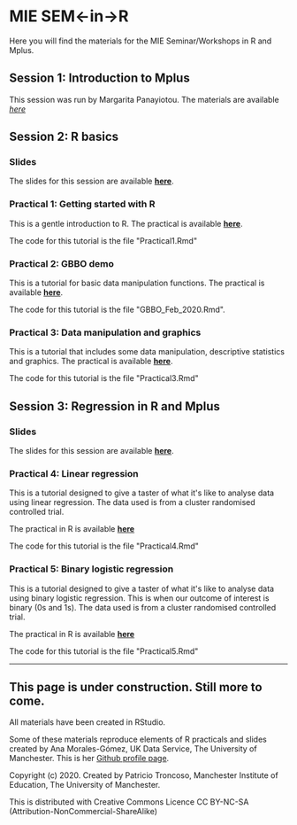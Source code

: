 # MIE SEM<-in->R

Here you will find the materials for the MIE Seminar/Workshops in R and Mplus.

## Session 1: Introduction to Mplus

This session was run by Margarita Panayiotou. The materials are available [*here*](https://www.dropbox.com/sh/s690e0bt8accjnn/AADmMqI3D_7qua1mn96x7Pt2a?dl=0)


## Session 2: R basics

### Slides

The slides for this session are available [**here**](https://github.com/patroncos/MIE_SEM-in-R/blob/master/A%20brief%20Introduction%20to%20R%20(Part%201).pdf).

### Practical 1: Getting started with R

This is a gentle introduction to R. The practical is available [**here**](https://rpubs.com/patroncos/mie_seminar_s2_p1). 

The code for this tutorial is the file "Practical1.Rmd"

### Practical 2: GBBO demo 

This is a tutorial for basic data manipulation functions. The practical is available [**here**](https://rpubs.com/patroncos/mie_seminar_s2_p2). 

The code for this tutorial is the file "GBBO_Feb_2020.Rmd".

### Practical 3: Data manipulation and graphics

This is a tutorial that includes some data manipulation, descriptive statistics and graphics. The practical is available [**here**](https://rpubs.com/patroncos/mie_seminar_s2_p3).

The code for this tutorial is the file "Practical3.Rmd"

## Session 3: Regression in R and Mplus

### Slides

The slides for this session are available [**here**](https://github.com/patroncos/MIE_SEM-in-R/blob/master/Regression%20in%20R%20and%20Mplus.pdf).


### Practical 4: Linear regression

This is a tutorial designed to give a taster of what it's like to analyse data using linear regression. The data used is from a cluster randomised controlled trial.

The practical in R is available [**here**](https://rpubs.com/patroncos/mie_seminar_s3_p4)

The code for this tutorial is the file "Practical4.Rmd"

### Practical 5: Binary logistic regression

This is a tutorial designed to give a taster of what it's like to analyse data using binary logistic regression. This is when our outcome of interest is binary (0s and 1s). The data used is from a cluster randomised controlled trial.

The practical in R is available [**here**](https://rpubs.com/patroncos/mie_seminar_s3_p5)

The code for this tutorial is the file "Practical5.Rmd"

***

## This page is under construction. Still more to come.


All materials have been created in RStudio.

Some of these materials reproduce elements of R practicals and slides created by Ana Morales-Gómez, UK Data Service, The University of Manchester. This is her [Github profile page](https://github.com/A-mora).

Copyright (c) 2020. Created by Patricio Troncoso, Manchester Institute of Education, The University of Manchester.

This is distributed with Creative Commons Licence CC BY-NC-SA (Attribution-NonCommercial-ShareAlike)
